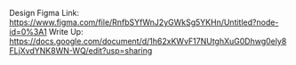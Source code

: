 Design Figma Link: https://www.figma.com/file/RnfbSYfWnJ2yGWkSg5YKHn/Untitled?node-id=0%3A1
Write Up: https://docs.google.com/document/d/1h62xKWvF17NUtghXuG0Dhwg0ely8FLjXvdYNK8WN-WQ/edit?usp=sharing
